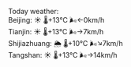 Today weather:  
Beijing: ☀️ 🌡️+13°C 🌬️←0km/h  
Tianjin: ☀️ 🌡️+13°C 🌬️→7km/h  
Shijiazhuang: 🌦 🌡️+10°C 🌬️↘7km/h  
Tangshan: ☀️ 🌡️+13°C 🌬️→14km/h  
